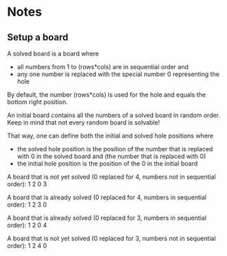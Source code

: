 Notes
=====

Setup a board
-------------

A solved board is a board where
- all numbers from 1 to (rows*cols) are in sequential order and
- any one number is replaced with the special number 0 representing the hole

By default, the number (rows*cols) is used for the hole and equals the bottom right position.

An initial board contains all the numbers of a solved board in random order. Keep in mind that not every random board is solvable!

That way, one can define both the initial and solved hole positions where
- the solved hole position is the position of the number that is replaced with 0 in the solved board and
  (the number that is replaced with 0)
- the initial hole position is the position of the 0 in the initial board

A board that is not yet solved (0 replaced for 4, numbers not in sequential order):
1 2
0 3

A board that is already solved (0 replaced for 4, numbers in sequential order):
1 2
3 0

A board that is already solved (0 replaced for 3, numbers in sequential order):
1 2
0 4

A board that is not yet solved (0 replaced for 3, numbers not in sequential order):
1 2
4 0
